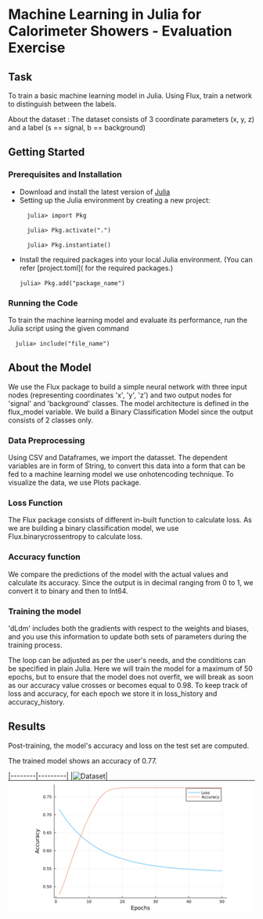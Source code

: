 # Machine Learning in Julia for Calorimeter Showers - Evaluation Exercise

## Task 
To train a basic machine learning model in Julia. Using Flux, train a network to distinguish between the labels.

About the dataset :
The dataset consists of 3 coordinate parameters (x, y, z) and a label (s == signal, b == background)

## Getting Started

### Prerequisites and Installation
- Download and install the latest version of [Julia](https://julialang.org)
- Setting up the Julia environment by creating a new project:
  ```
    julia> import Pkg
  ```
  ```
    julia> Pkg.activate(".")
  ```
  ```
    julia> Pkg.instantiate()
  ```
- Install the required packages into your local Julia environment. (You can refer [project.toml]( for the required packages.)
  ```
  julia> Pkg.add("package_name")
  ```

### Running the Code 
To train the machine learning model and evaluate its performance, run the Julia script using the given command 
```
  julia> include("file_name")
```

## About the Model
We use the Flux package to build a simple neural network with three input nodes (representing coordinates 'x', 'y', 'z') and two output nodes for 'signal' and 'background' classes. The model architecture is defined in the flux_model variable.
We build a Binary Classification Model since the output consists of 2 classes only.

### Data Preprocessing
Using CSV and Dataframes, we import the datasset. The dependent variables are in form of String, to convert this data into a form that can be fed to a machine learning model we use onhotencoding technique.
To visualize the data, we use Plots package.

### Loss Function
The Flux package consists of different in-built function to calculate loss. As we are building a binary classification model, we use Flux.binarycrossentropy to calculate loss.

### Accuracy function
We compare the predictions of the model with the actual values and calculate its accuracy.
Since the output is in decimal ranging from 0 to 1, we convert it to binary and then to Int64.

### Training the model
'dLdm' includes both the gradients with respect to the weights and biases, and you use this information to update both sets of parameters during the training process.  

The loop can be adjusted as per the user's needs, and the conditions can be specified in plain Julia. Here we will train the model for a maximum of 50 epochs, but to ensure that the model does not overfit, we will break as soon as our accuracy value crosses or becomes equal to 0.98.
To keep track of loss and accuracy, for each epoch we store it in loss_history and accuracy_history.

## Results

Post-training, the model's accuracy and loss on the test set are computed. 

The trained model shows an accuracy of 0.77.

|--------|---------|
|![Dataset](dataset)|![Loss and Accuracy graph](results/lossAndAccuracy.png)


